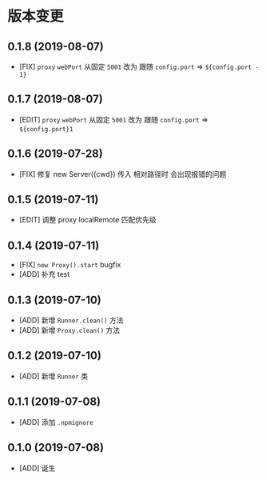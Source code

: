 # 版本变更
## 0.1.8 (2019-08-07)
* [FIX] `proxy` `webPort` 从固定 `5001` 改为 跟随 `config.port` => `${config.port - 1}`

## 0.1.7 (2019-08-07)
* [EDIT] `proxy` `webPort` 从固定 `5001` 改为 跟随 `config.port` => `${config.port}1`

## 0.1.6 (2019-07-28)
* [FIX] 修复 new Server({cwd}) 传入 相对路径时 会出现报错的问题

## 0.1.5 (2019-07-11)
* [EDIT] 调整 proxy localRemote 匹配优先级

## 0.1.4 (2019-07-11)
* [FIX] `new Proxy().start` bugfix
* [ADD] 补充 test

## 0.1.3 (2019-07-10)
* [ADD] 新增 `Runner.clean()` 方法
* [ADD] 新增 `Proxy.clean()` 方法

## 0.1.2 (2019-07-10)
* [ADD] 新增 `Runner` 类

## 0.1.1 (2019-07-08)
* [ADD] 添加 `.npmignore`
## 0.1.0 (2019-07-08)
* [ADD] 诞生